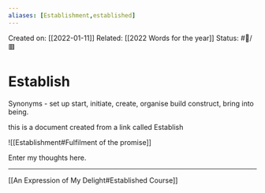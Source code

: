 ```yaml
---
aliases: [Establishment,established]
---
```

Created on: [[2022-01-11]]
Related: [[2022 Words for the year]]
Status: #📝/🟥  

# Establish
Synonyms - set up start, initiate, create, organise build construct, bring into being.


this is a document created from a link  called Establish

![[Establishment#Fulfilment of the promise]]

Enter my thoughts here. 

---


[[An Expression of My Delight#Established Course]]
